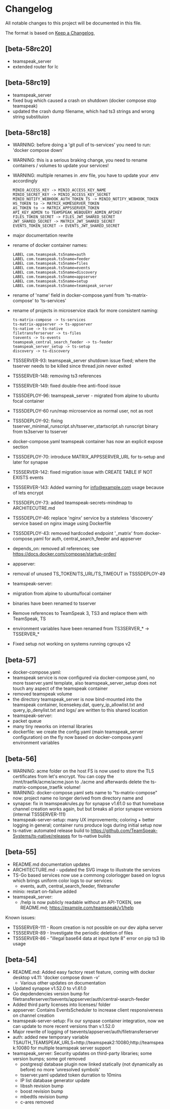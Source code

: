 # Changelog

All notable changes to this project will be documented in this file.

The format is based on [Keep a Changelog](https://keepachangelog.com/en/1.0.0/),

## [beta-58rc20]

- teamspeak_server
 - extended router for lc 

## [beta-58rc19]

- teamspeak_server
 - fixed bug which caused a crash on shutdown (docker compose stop teamspeak)
 - updated the crash dump filename, which had ts3 strings and wrong string substituion

## [beta-58rc18]

- WARNING: before doing a 'git pull of ts-services' you need to run: 'docker compose down'
- WARNING: this is a serious braking change, you need to rename containers / volumes to update your services!
- WARNING: multiple renames in .env file, you have to update your .env accordingly

      MINIO_ACCESS_KEY -> MINIO_ACCESS_KEY_NAME
      MINIO_SECRET_KEY -> MINIO_ACCESS_KEY_SECRET
      MINIO_NOTIFY_WEBHOOK_AUTH_TOKEN_TS -> MINIO_NOTIFY_WEBHOOK_TOKEN
      HS_TOKEN to -> MATRIX_HOMESERVER_TOKEN
      AS_TOKEN to -> MATRIX_APPSSERVER_TOKEN
      API_KEY_ADMIN to TEAMSPEAK_WEBQUERY_ADMIN_APIKEY
      FILES_TOKEN_SECRET -> FILES_JWT_SHARED_SECRET
      JWT_SHARED_SECRET -> MATRIX_JWT_SHARED_SECRET
      EVENTS_TOKEN_SECRET -> EVENTS_JWT_SHARED_SECRET

- major documentation rewrite
- rename of docker container names:

      LABEL com.teamspeak.ts5name=auth
      LABEL com.teamspeak.ts5name=feeder
      LABEL com.teamspeak.ts5name=files
      LABEL com.teamspeak.ts5name=events
      LABEL com.teamspeak.ts5name=discovery
      LABEL com.teamspeak.ts5name=appserver
      LABEL com.teamspeak.ts5name=setup
      LABEL com.teamspeak.ts5name=teamspeak_server

- rename of 'name' field in docker-compose.yaml from 'ts-matrix-compose' to 'ts-services'
- rename of projects in microservice stack for more consistent naming:

      ts-matrix-compose -> ts-services
      ts-matrix-appserver -> ts-appserver
      ts-native -> ts-native
      filetransferserver -> ts-files
      tsevents -> ts-events
      teamspeak_central_search_feeder -> ts-feeder
      teamspeak_server_setup -> ts-setup
      discovery -> ts-discovery

- TS5SERVER-93: teamspeak_server shutdown issue fixed; where the tsserver needs to be killed since thread.join never exited
- TS5SERVER-148: removing ts3 references
- TS5SERVER-149: fixed double-free anti-flood issue
- TSS5DEPLOY-96: teamspeak_server - migrated from alpine to ubuntu focal container
- TSS5DEPLOY-60 run/map microservice as normal user, not as root
- TSS5DEPLOY-92: fixing tsserver_minimal_runscript.sh/tsserver_startscript.sh runscript binary from ts3server to tsserver
- docker-compose.yaml teamspeak container has now an explicit expose section
- TSS5DEPLOY-70: introduce MATRIX_APPSSERVER_URL for ts-setup and later for synapse
- TS5SERVER-142: fixed migration issue with CREATE TABLE IF NOT EXISTS events 
- TS5SERVER-143: Added warning for info@example.com usage because of lets encrypt
- TSS5DEPLOY-73: added teamspeak-secrets-mindmap to ARCHITECUTRE.md
- TSS5DEPLOY-46: replace 'nginx' service by a stateless 'discovery' service based on nginx image using Dockerfile
- TSS5DEPLOY-43: removed hardcoded endpoint '_matrix' from docker-compose.yaml for auth, central_search_feeder and appserver
- depends_on: removed all references; see https://docs.docker.com/compose/startup-order/
- appserver:
 - removal of unused TS_TOKEN/TS_URL/TS_TIMEOUT in TSS5DEPLOY-49
- teamspeak-server:
 - migration from alpine to ubuntu/focal container
 - binaries have been renamed to tsserver
 - Remove references to TeamSpeak 3, TS3 and replace them with TeamSpeak, TS
 - environment variables have been renamed from TS3SERVER_* -> TSSERVER_*
 - Fixed setup not working on systems running cgroups v2

## [beta-57]
- docker-compose.yaml:
 - teamspeak service is now configured via docker-compose.yaml, no more tsserver.yaml template, also teamspeak_server_setup does not touch any aspect of the teamspeak container
 - removed teamspeak volume
 - the directory teamspeak_server is now bind-mounted into the teamspeak container, licensekey.dat, query_ip_allowlist.txt and query_ip_denylist.txt and logs/ are written to this shared location
- teamspeak-server:
 - packet queue
 - many tiny reworks on internal libraries
 - dockerfile: we create the config.yaml (main teamspeak_server configuration) on the fly now based on docker-compose.yaml environment variables


## [beta-56]

- WARNING: acme folder on the host FS is now used to store the TLS certificates from let's encrypt. You can copy the /mnt/traefik/acme/acme.json to ./acme and afterwards delete the ts-matrix-compose_traefik volume!
- WARNING: docker-compose.yaml sets name to "ts-matrix-compose" now: project name no longer derived from directory name and 
- synapse: fix in teamspeakrules.py for synapse v1.61.0 so that homebase channel creation works again, but but breaks all prior synapse versions (internal TS5SERVER-111)
- teamspeak-server-setup: many UX improvements; coloring + better logging in general; container runs produce logs during initial setup now
- ts-native: automated release build to https://github.com/TeamSpeak-Systems/ts-native/releases for ts-native builds

## [beta-55]

- README.md documentation updates
- ARCHITECTURE.md - updated the SVG image to illustrate the services
- TS-Go based services now use a commong colorlogger based on logrus which brings uniform color logs to our services:
  - events, auth, central_search_feeder, filetransfer
- minio: restart on-failure added
- teamspeak_server: 
  - /help is now publicly readable without an API-TOKEN, see README.md; https://example.com/teamspeak/v1/help

Known issues:

* TS5SERVER-111 - Room creation is not possible on our dev alpha server
* TS5SERVER-89 - Investigate the periodic deletion of files
* TS5SERVER-86 - "illegal base64 data at input byte 8" error on pip ts3 lib usage

## [beta-54]
 
- README.md: Added easy factory reset feature, coming with docker desktop v4.11: 'docker compose down -v'
  - Various other updates on documentation
- Updated synapse v1.52.0 to v1.61.0
- Go depdendencies version bump for filetransferserver/tsevents/appserver/auth/central-search-feeder
- Added third party licenses into licenses/ folder
- appserver: Contains EventsScheduler to increase client responsiveness on channel creation
- teamspeak-server-setup: Fix our synpase container integration, now we can update to more recent versions than v.1.52.0
- Major rewrite of logging of tsevents/appserver/auth/filetransferserver
- auth: added new temporary variable TSAUTH_TEAMSPEAK_URLS=http://teamspeak2:10080;http://teamspeak:10080 for multiple teamspeak server support
- teamspeak_server: Security updates on third-party libraries; some version bumps; some got removed
  - postgresql database plugin now linked statically (not dynamically as before) no more 'unresolved symbols'
  - tsserver.yaml updated token durration to 10mins
  - IP list database generator update
  - libssh revision bump
  - boost revision bump
  - mbedtls revision bump
  - c-ares removed
